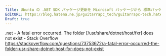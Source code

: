 ```yaml
---
Title: Ubuntu の .NET SDK パッケージ更新を Microsoft パッケージから 標準パッケージに切り替える
EditURL: https://blog.hatena.ne.jp/guitarrapc_tech/guitarrapc-tech.hatenablog.com/atom/entry/4207112889935187531
Draft: true
---
```


.net - A fatal error occurred. The folder [/usr/share/dotnet/host/fxr] does not exist - Stack Overflow
https://stackoverflow.com/questions/73753672/a-fatal-error-occurred-the-folder-usr-share-dotnet-host-fxr-does-not-exist
